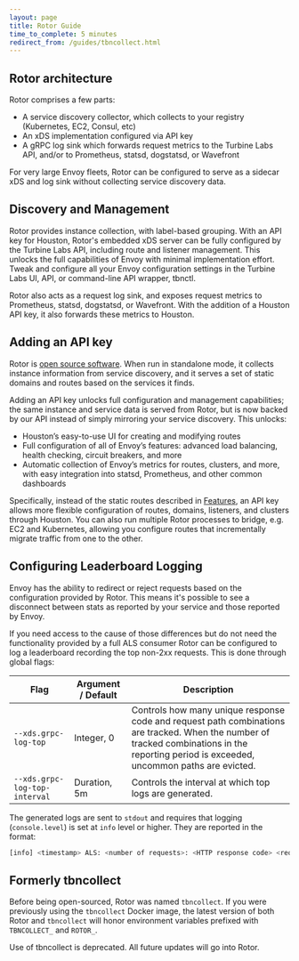 ```yaml
---
layout: page
title: Rotor Guide
time_to_complete: 5 minutes
redirect_from: /guides/tbncollect.html
---
```


[//]: # ( Copyright 2018 Turbine Labs, Inc.                                   )
[//]: # ( you may not use this file except in compliance with the License.    )
[//]: # ( You may obtain a copy of the License at                             )
[//]: # (                                                                     )
[//]: # (     http://www.apache.org/licenses/LICENSE-2.0                      )
[//]: # (                                                                     )
[//]: # ( Unless required by applicable law or agreed to in writing, software )
[//]: # ( distributed under the License is distributed on an "AS IS" BASIS,   )
[//]: # ( WITHOUT WARRANTIES OR CONDITIONS OF ANY KIND, either express or     )
[//]: # ( implied. See the License for the specific language governing        )
[//]: # ( permissions and limitations under the License.                      )

[//]: # (Rotor)

## Rotor architecture

Rotor comprises a few parts:

 - A service discovery collector, which collects to your registry (Kubernetes,
EC2, Consul, etc)
 - An xDS implementation configured via API key
 - A gRPC log sink which forwards request metrics to the Turbine Labs API,
and/or to Prometheus, statsd, dogstatsd, or Wavefront

For very large Envoy fleets, Rotor can be configured to serve as a sidecar xDS
and log sink without collecting service discovery data.

## Discovery and Management

Rotor provides instance collection, with label-based grouping. With an API key
for Houston, Rotor's embedded xDS server can be fully configured by the Turbine
Labs API, including route and listener management. This unlocks the full
capabilities of Envoy with minimal implementation effort. Tweak and configure
all your Envoy configuration settings in the Turbine Labs UI, API, or
command-line API wrapper, tbnctl.

Rotor also acts as a request log sink, and exposes request metrics to
Prometheus, statsd, dogstatsd, or Wavefront. With the addition of a Houston API
key, it also forwards these metrics to Houston.

## Adding an API key

Rotor is [open source software](https://github.com/turbinelabs/rotor). When run
in standalone mode, it collects instance information from service discovery, and
it serves a set of static domains and routes based on the services it finds.

Adding an API key unlocks full configuration and management capabilities; the
same instance and service data is served from Rotor, but is now backed by our
API instead of simply mirroring your service discovery. This unlocks:

 - Houston’s easy-to-use UI for creating and modifying routes
 - Full configuration of all of Envoy’s features: advanced load balancing,
   health checking, circuit breakers, and more
 - Automatic collection of Envoy’s metrics for routes, clusters, and more, with
   easy integration into statsd, Prometheus, and other common dashboards

Specifically, instead of the static routes described in
[Features](https://github.com/turbinelabs/rotor/#features), an API key allows
more flexible configuration of routes, domains, listeners, and clusters through
Houston. You can also run multiple Rotor processes to bridge, e.g. EC2 and
Kubernetes, allowing you configure routes that incrementally migrate traffic
from one to the other.

## Configuring Leaderboard Logging

Envoy has the ability to redirect or reject requests based on the configuration
provided by Rotor. This means it's possible to see a disconnect between stats as
reported by your service and those reported by Envoy.

If you need access to the cause of those differences but do not need the
functionality provided by a full ALS consumer Rotor can be configured to log a
leaderboard recording the top non-2xx requests. This is done through global flags:

 Flag                         | Argument / Default | Description 
------------------------------|--------------------|------------
`--xds.grpc-log-top`          | Integer, 0         | Controls how many unique response code and request path combinations are tracked. When the number of tracked combinations in the reporting period is exceeded, uncommon paths are evicted.
`--xds.grpc-log-top-interval` | Duration, 5m       | Controls the interval at which top logs are generated.

The generated logs are sent to `stdout` and requires that logging (`console.level`)
is set at `info` level or higher. They are reported in the format:

```bash
[info] <timestamp> ALS: <number of requests>: <HTTP response code> <request path>
```

## Formerly tbncollect

Before being open-sourced, Rotor was named `tbncollect`. If you were previously
using the `tbncollect` Docker image, the latest version of both Rotor and
`tbncollect` will honor environment variables prefixed with `TBNCOLLECT_` and
`ROTOR_`.

Use of tbncollect is deprecated. All future updates will go into Rotor.

